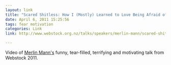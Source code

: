 ```yaml
---
layout: link
title: "Scared Shitless: How I (Mostly) Learned to Love Being Afraid of Pretty Much Everything"
date: April 6, 2011 15:25:56
tags: fear motivation
categories: Link
link: http://www.webstock.org.nz/talks/speakers/merlin-mann/scared-shitless-how-i-mostly-learned-love-being-af/

---
```


Video of <a href="http://merlinmann.com">Merlin Mann's</a> funny, tear-filled, terrifying and motivating talk from Webstock 2011.